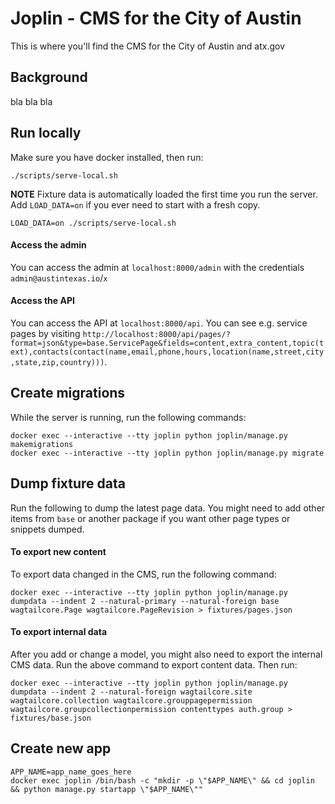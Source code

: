 # Joplin - CMS for the City of Austin

This is where you'll find the CMS for the City of Austin and atx.gov

## Background

bla bla bla

## Run locally

Make sure you have docker installed, then run:

```
./scripts/serve-local.sh
```

**NOTE** Fixture data is automatically loaded the first time you run the server. Add `LOAD_DATA=on` if you ever need to start with a fresh copy.

```
LOAD_DATA=on ./scripts/serve-local.sh
```

#### Access the admin

You can access the admin at `localhost:8000/admin` with the credentials `admin@austintexas.io`/`x`

#### Access the API

You can access the API at `localhost:8000/api`. You can see e.g. service pages by visiting `http://localhost:8000/api/pages/?format=json&type=base.ServicePage&fields=content,extra_content,topic(text),contacts(contact(name,email,phone,hours,location(name,street,city,state,zip,country)))`.


## Create migrations

While the server is running, run the following commands:

```
docker exec --interactive --tty joplin python joplin/manage.py makemigrations
docker exec --interactive --tty joplin python joplin/manage.py migrate
```

## Dump fixture data

Run the following to dump the latest page data. You might need to add other items from `base` or another package if you want other page types or snippets dumped.

#### To export new content

To export data changed in the CMS, run the following command:

```
docker exec --interactive --tty joplin python joplin/manage.py dumpdata --indent 2 --natural-primary --natural-foreign base wagtailcore.Page wagtailcore.PageRevision > fixtures/pages.json
```

#### To export internal data

After you add or change a model, you might also need to export the internal CMS data. Run the above command to export content data. Then run:

```
docker exec --interactive --tty joplin python joplin/manage.py dumpdata --indent 2 --natural-foreign wagtailcore.site wagtailcore.collection wagtailcore.grouppagepermission wagtailcore.groupcollectionpermission contenttypes auth.group > fixtures/base.json
```

## Create new app

```
APP_NAME=app_name_goes_here
docker exec joplin /bin/bash -c "mkdir -p \"$APP_NAME\" && cd joplin && python manage.py startapp \"$APP_NAME\""
```
